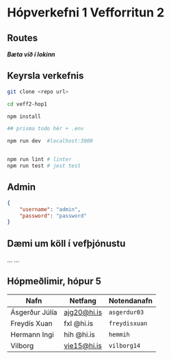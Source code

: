 # Hópverkefni 1 Vefforritun 2

## Routes

***Bæta við í lokinn***

## Keyrsla verkefnis
```bash
git clone <repo url>

cd veff2-hop1

npm install 

## prisma todo hér + .env

npm run dev  #localhost:3000


npm run lint # linter
npm run test # jest test

```

## Admin

```json
{
    "username": "admin",
    "password": "password"
}

```
## Dæmi um köll í vefþjónustu
...
...




## Hópmeðlimir, hópur 5
|Nafn |Netfang|Notendanafn|
|---|----|--|
|Ásgerður Júlía |ajg20@hi.is | `asgerdur03`| 
|Freydís Xuan|fxl @hi.is|`freydisxuan`|
|Hermann Ingi|hih @hi.is|`hemmih`|
|Vilborg|vie15@hi.is|`vilborg14`|